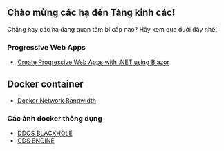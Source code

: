 ## Chào mừng các hạ đến **Tàng kinh các**!

Chẳng hay các hạ đang quan tâm bí cấp nào? Hãy xem qua dưới đây nhé!

### Progressive Web Apps
* [Create Progressive Web Apps with .NET using Blazor](https://medium.com/@k.l.mueller/create-progressive-web-apps-with-net-using-blazor-6aa719e38000)

## Docker container
* [Docker Network Bandwidth](https://github.com/shivacherukuri/Docker-Network-Bandwidth)

### Các ảnh docker thông dụng
* [DDOS BLACKHOLE](https://hub.docker.com/r/sflow/ddos-blackhole/)
* [CDS ENGINE](https://hub.docker.com/r/ovhcom/cds-engine)
